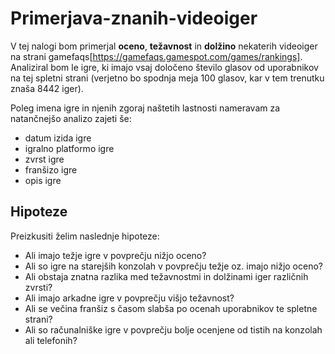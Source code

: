 # Primerjava-znanih-videoiger

V tej nalogi bom primerjal **oceno**, **težavnost** in **dolžino** nekaterih videoiger na strani gamefaqs[https://gamefaqs.gamespot.com/games/rankings]. Analiziral bom le igre, ki imajo vsaj določeno število glasov od uporabnikov na tej spletni strani (verjetno bo spodnja meja 100 glasov, kar v tem trenutku znaša 8442 iger).

Poleg imena igre in njenih zgoraj naštetih lastnosti nameravam za natančnejšo analizo zajeti še:
* datum izida igre
* igralno platformo igre
* zvrst igre
* franšizo igre
* opis igre

## Hipoteze

Preizkusiti želim naslednje hipoteze:
* Ali imajo težje igre v povprečju nižjo oceno?
* Ali so igre na starejših konzolah v povprečju težje oz. imajo nižjo oceno?
* Ali obstaja znatna razlika med težavnostmi in dolžinami iger različnih zvrsti?
* Ali imajo arkadne igre v povprečju višjo težavnost?
* Ali se večina franšiz s časom slabša po ocenah uporabnikov te spletne strani?
* Ali so računalniške igre v povprečju bolje ocenjene od tistih na konzolah ali telefonih?
